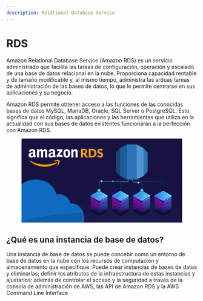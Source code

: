 ```yaml
---
description: Relational Database Service
---
```


# RDS

Amazon Relational Database Service (Amazon RDS) es un servicio administrado que facilita las tareas de configuración, operación y escalado de una base de datos relacional en la nube. Proporciona capacidad rentable y de tamaño modificable y, al mismo tiempo, administra las arduas tareas de administración de las bases de datos, lo que le permite centrarse en sus aplicaciones y su negocio.

Amazon RDS permite obtener acceso a las funciones de las conocidas bases de datos MySQL, MariaDB, Oracle, SQL Server o PostgreSQL. Esto significa que el código, las aplicaciones y las herramientas que utiliza en la actualidad con sus bases de datos existentes funcionarán a la perfección con Amazon RDS.

<figure><img src="../.gitbook/assets/image (5).png" alt=""><figcaption></figcaption></figure>

## ¿Qué es una instancia de base de datos?

Una instancia de base de datos se puede concebir como un entorno de base de datos en la nube con los recursos de computación y almacenamiento que especifique. Puede crear instancias de bases de datos y eliminarlas; definir los atributos de la infraestructura de estas instancias y ajustarlos; además de controlar el acceso y la seguridad a través de la consola de administración de AWS, las API de Amazon RDS y la AWS Command Line Interface














